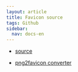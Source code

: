 ```yaml
---
layout: article
title: Favicon source
tags: Github
sidebar:
  nav: docs-en
---
```


- [source](https://freepngimg.com/png/53633-abstract-watercolor-images-free-transparent-image-hd/download)

- [png2favicon converter](https://realfavicongenerator.net)
